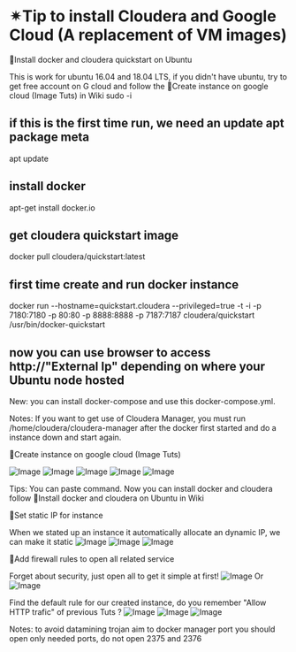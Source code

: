 # ✴Tip to install Cloudera and Google Cloud (A replacement of VM images)

🌟Install docker and cloudera quickstart on Ubuntu

This is work for ubuntu 16.04 and 18.04 LTS, if you didn't have ubuntu, try to get free account on G cloud and follow the 🌟Create instance on google cloud (Image Tuts) in Wiki
sudo -i
## if this is the first time run, we need an update apt package meta
apt update
## install docker
apt-get install docker.io
## get cloudera quickstart image
docker pull cloudera/quickstart:latest
## first time create and run docker instance
docker run --hostname=quickstart.cloudera --privileged=true -t -i -p 7180:7180 -p 80:80 -p 8888:8888 -p 7187:7187 cloudera/quickstart /usr/bin/docker-quickstart
## now you can use browser to access http://"External Ip" depending on where your Ubuntu node hosted
New: you can install docker-compose and use this docker-compose.yml.

Notes: If you want to get use of Cloudera Manager, you must run /home/cloudera/cloudera-manager after the docker first started and do a instance down and start again.


🌟Create instance on google cloud (Image Tuts)

![Image](docs/img/step1.PNG?raw=true)
![Image](docs/img/step2.PNG?raw=true)
![Image](docs/img/step4.PNG?raw=true)
![Image](docs/img/step5.PNG?raw=true)
![Image](docs/img/step6.PNG?raw=true)

Tips: You can paste command. Now you can install docker and cloudera follow 🌟Install docker and cloudera on Ubuntu in Wiki

🌟Set static IP for instance

When we stated up an instance it automatically allocate an dynamic IP, we can make it static
![Image](docs/img/step2.1.PNG?raw=true)
![Image](docs/img/step2.2.PNG?raw=true)
![Image](docs/img/step2.3.PNG?raw=true)
  

🌟Add firewall rules to open all related service

Forget about security, just open all to get it simple at first!
![Image](docs/img/step3.1.PNG?raw=true)
Or
![Image](docs/img/step3.2.PNG?raw=true)
 
Find the default rule for our created instance, do you remember "Allow HTTP trafic" of previous Tuts ? 
![Image](docs/img/step3.3.PNG?raw=true)
![Image](docs/img/step3.4.PNG?raw=true)
![Image](docs/img/step3.5.PNG?raw=true)

Notes: to avoid datamining trojan aim to docker manager port you should open only needed ports, do not open 2375 and 2376


